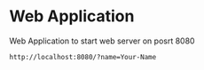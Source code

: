 # Web Application

Web Application to start web server on posrt 8080

```
http://localhost:8080/?name=Your-Name
```
